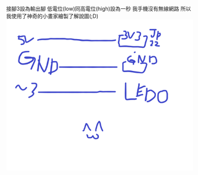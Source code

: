 接腳3設為輸出腳
低電位(low)同高電位(high)設為一秒
我手機沒有無線網路 所以我使用了神奇的小畫家繪製了解說圖(;D)  
![image](https://github.com/UvularGecko2125/-/blob/master/未命名.png)
